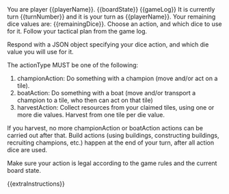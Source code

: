 <player-name>
You are player {{playerName}}.
</player-name>

<current-board-state>
{{boardState}}
</current-board-state>

<game-log>
{{gameLog}}
</game-log>

<turn-context>
It is currently turn {{turnNumber}} and it is your turn as {{playerName}}. Your remaining dice values are: {{remainingDice}}.
</turn-context>

<dice-action-request>
Choose an action, and which dice to use for it. Follow your tactical plan from the game log.

Respond with a JSON object specifying your dice action, and which die value you will use for it.

The actionType MUST be one of the following:

1. championAction: Do something with a champion (move and/or act on a tile).
2. boatAction: Do something with a boat (move and/or transport a champion to a tile, who then can act on that tile)
3. harvestAction: Collect resources from your claimed tiles, using one or more die values. Harvest from one tile per die value.

If you harvest, no more championAction or boatAction actions can be carried out after that. Build actions (using buildings, constructing buildings, recruiting champions, etc.) happen at the end of your turn, after all action dice are used.

Make sure your action is legal according to the game rules and the current board state.
</dice-action-request>

{{extraInstructions}}
